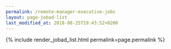 ```yaml
---
permalink: /remote-manager-executive-jobs
layout: page-jobad-list
last_modified_at: 2018-08-25T19:43:52+0200
---
```

{% include render_jobad_list.html permalink=page.permalink %}
